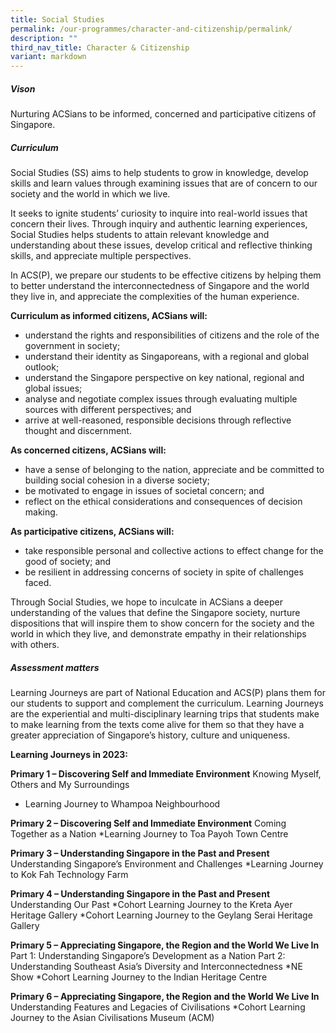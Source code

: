 ```yaml
---
title: Social Studies
permalink: /our-programmes/character-and-citizenship/permalink/
description: ""
third_nav_title: Character & Citizenship
variant: markdown
---
```


##### **Vison**
Nurturing ACSians to be informed, concerned and participative citizens of Singapore.

##### **Curriculum**
Social Studies (SS) aims to help students to grow in knowledge, develop skills and learn values through examining issues that are of concern to our society and the world in which we live. 

It seeks to ignite students’ curiosity to inquire into real-world issues that concern their lives. Through inquiry and authentic learning experiences, Social Studies helps students to attain relevant knowledge and understanding about these issues, develop critical and reflective thinking skills, and appreciate multiple perspectives.

In ACS(P), we prepare our students to be effective citizens by helping them to better understand the interconnectedness of Singapore and the world they live in, and appreciate the complexities of the human experience.

**Curriculum as informed citizens, ACSians will:**

*   understand the rights and responsibilities of citizens and the role of the government in society; 
*  understand their identity as Singaporeans, with a regional and global outlook; 
*  understand the Singapore perspective on key national, regional and global issues; 
*  analyse and negotiate complex issues through evaluating multiple sources with different perspectives; and 
*  arrive at well-reasoned, responsible decisions through reflective thought and discernment. 

**As concerned citizens, ACSians will:** 
*  have a sense of belonging to the nation, appreciate and be committed to building social cohesion in a diverse society; 
*  be motivated to engage in issues of societal concern; and 
*  reflect on the ethical considerations and consequences of decision making. 

**As participative citizens, ACSians will:** 
*  take responsible personal and collective actions to effect change for the good of society; and 
*  be resilient in addressing concerns of society in spite of challenges faced.


Through Social Studies, we hope to inculcate in ACSians a deeper understanding of the values that define the Singapore society, nurture dispositions that will inspire them to show concern for the society and the world in which they live, and demonstrate empathy in their relationships with others.


##### **Assessment matters**

Learning Journeys are part of National Education and ACS(P) plans them for our students to support and complement the curriculum. Learning Journeys are the experiential and multi-disciplinary learning trips that students make to make learning from the texts come alive for them so that they have a greater appreciation of Singapore’s history, culture and uniqueness. 

**Learning Journeys in 2023:**

**Primary 1 – Discovering Self and Immediate Environment**
Knowing Myself, Others and My Surroundings
* Learning Journey to Whampoa Neighbourhood

**Primary 2 – Discovering Self and Immediate Environment**
Coming Together as a Nation
*Learning Journey to Toa Payoh Town Centre

**Primary 3 – Understanding Singapore in the Past and Present**
Understanding Singapore’s Environment and Challenges
*Learning Journey to Kok Fah Technology Farm

**Primary 4 – Understanding Singapore in the Past and Present**
Understanding Our Past
*Cohort Learning Journey to the Kreta Ayer Heritage Gallery 
*Cohort Learning Journey to the Geylang Serai Heritage Gallery

**Primary 5 – Appreciating Singapore, the Region and the World We Live In**
Part 1: Understanding Singapore’s Development as a Nation 
Part 2: Understanding Southeast Asia’s Diversity and Interconnectedness
*NE Show
*Cohort Learning Journey to the Indian Heritage Centre

**Primary 6 – Appreciating Singapore, the Region and the World We Live In**
Understanding Features and Legacies of Civilisations
 *Cohort Learning Journey to the Asian Civilisations Museum (ACM)